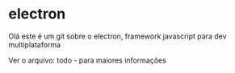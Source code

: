# electron

Olá este é um git sobre o electron,
framework javascript para dev multiplataforma

Ver o arquivo: todo - para maiores informações


